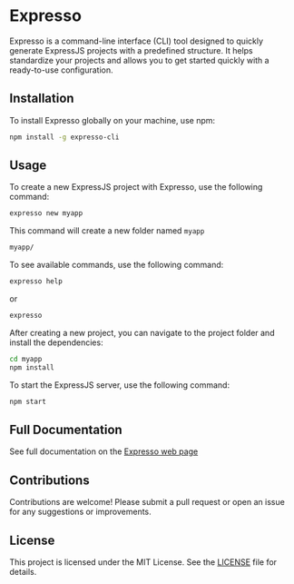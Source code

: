 
# Expresso

Expresso is a command-line interface (CLI) tool designed to quickly generate ExpressJS projects with a predefined structure. It helps standardize your projects and allows you to get started quickly with a ready-to-use configuration.

## Installation

To install Expresso globally on your machine, use npm:

```sh
npm install -g expresso-cli
```

## Usage

To create a new ExpressJS project with Expresso, use the following command:

```sh
expresso new myapp
```

This command will create a new folder named `myapp`

```bat
myapp/
```

To see available commands, use the following command:

```sh
expresso help
```

or

```sh
expresso
```

After creating a new project, you can navigate to the project folder and install the dependencies:

```sh
cd myapp
npm install
```

To start the ExpressJS server, use the following command:

```sh
npm start
```

## Full Documentation

See full documentation on the [Expresso web page](http://expresso.maxdev.tech/)

## Contributions

Contributions are welcome! Please submit a pull request or open an issue for any suggestions or improvements.

## License

This project is licensed under the MIT License. See the [LICENSE](LICENSE) file for details.
